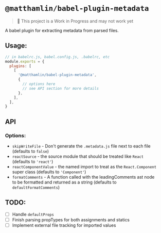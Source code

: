 # `@matthamlin/babel-plugin-metadata`

> 🚨 This project is a Work in Progress and may not work yet

A babel plugin for extracting metadata from parsed files.

## Usage:

```js
// in babelrc.js, babel.config.js, .babelrc, etc
module.exports = {
  plugins: [
    [
      '@matthamlin/babel-plugin-metadata',
      {
        // options here
        // see API section for more details
      },
    ],
  ],
}
```

## API

### Options:

- `skipWriteFile` - Don't generate the `.metadata.js` file next to each file
  (defaults to `false`)
- `reactSource` - the source module that should be treated like `React`
  (defaults to `'react'`)
- `reactComponentValue` - the named import to treat as the `React.Component`
  super class (defaults to `'Component'`)
- `formatComments` - A function called with the leadingComments ast node to be
  formatted and returned as a string (defaults to `defaultFormatComments`)

## TODO:

- [ ] Handle `defaultProps`
- [ ] Finish parsing propTypes for both assignments and statics
- [ ] Implement external file tracking for imported values
